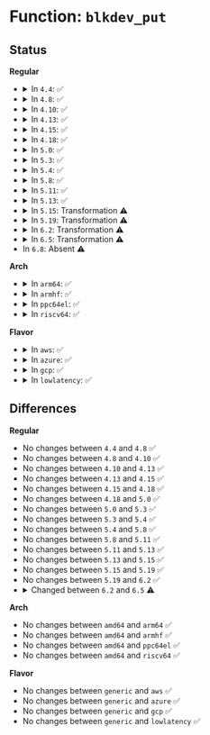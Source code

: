 # Function: <code>blkdev_put</code>

## Status
<b>Regular</b>
<ul>
<li>
<details>
<summary>In <code>4.4</code>: ✅</summary>

```c
void blkdev_put(struct block_device *bdev, fmode_t mode);
```

**Collision:** Unique Global

**Inline:** No

**Transformation:** False

**Instances:**

```
In fs/block_dev.c (ffffffff81248cc0)
Location: fs/block_dev.c:1577
Inline: False
Direct callers:
  - kernel/power/swap.c:swsusp_check
  - kernel/power/swap.c:swsusp_write
  - mm/swapfile.c:SyS_swapoff
  - mm/swapfile.c:SyS_swapon
  - fs/super.c:kill_block_super
  - fs/super.c:mount_bdev
  - fs/super.c:mount_bdev
  - fs/block_dev.c:blkdev_close
  - fs/block_dev.c:blkdev_get_by_path
  - fs/ext4/super.c:ext4_put_super
  - fs/ext4/super.c:ext4_load_journal
  - fs/ext4/super.c:ext4_fill_super
  - block/ioctl.c:blkdev_ioctl
  - block/genhd.c:add_disk
  - drivers/md/md.c:md_import_device
  - drivers/md/md.c:export_rdev
  - drivers/md/dm.c:dm_get_table_device
  - drivers/md/dm.c:dm_put_table_device
```
**Symbols:**

```
ffffffff81248cc0-ffffffff81248dcd: blkdev_put (STB_GLOBAL)
```
</details>
</li>
<li>
<details>
<summary>In <code>4.8</code>: ✅</summary>

```c
void blkdev_put(struct block_device *bdev, fmode_t mode);
```

**Collision:** Unique Global

**Inline:** No

**Transformation:** False

**Instances:**

```
In fs/block_dev.c (ffffffff81271290)
Location: fs/block_dev.c:1649
Inline: False
Direct callers:
  - kernel/power/swap.c:swsusp_check
  - kernel/power/swap.c:swsusp_write
  - mm/swapfile.c:SyS_swapon
  - mm/swapfile.c:SyS_swapoff
  - fs/super.c:kill_block_super
  - fs/super.c:mount_bdev
  - fs/super.c:mount_bdev
  - fs/block_dev.c:blkdev_close
  - fs/block_dev.c:blkdev_get_by_path
  - fs/ext4/super.c:ext4_fill_super
  - fs/ext4/super.c:ext4_fill_super
  - fs/ext4/super.c:ext4_put_super
  - block/ioctl.c:blkdev_ioctl
  - block/genhd.c:device_add_disk
  - drivers/md/md.c:md_import_device
  - drivers/md/md.c:export_rdev
  - drivers/md/dm.c:dm_put_table_device
  - drivers/md/dm.c:dm_get_table_device
```
**Symbols:**

```
ffffffff81271290-ffffffff8127139d: blkdev_put (STB_GLOBAL)
```
</details>
</li>
<li>
<details>
<summary>In <code>4.10</code>: ✅</summary>

```c
void blkdev_put(struct block_device *bdev, fmode_t mode);
```

**Collision:** Unique Global

**Inline:** No

**Transformation:** False

**Instances:**

```
In fs/block_dev.c (ffffffff81285000)
Location: fs/block_dev.c:1895
Inline: False
Direct callers:
  - kernel/power/swap.c:swsusp_check
  - kernel/power/swap.c:swsusp_write
  - mm/swapfile.c:SyS_swapon
  - mm/swapfile.c:SyS_swapoff
  - fs/super.c:kill_block_super
  - fs/super.c:mount_bdev
  - fs/super.c:mount_bdev
  - fs/block_dev.c:blkdev_close
  - fs/block_dev.c:blkdev_get_by_path
  - fs/ext4/super.c:ext4_fill_super
  - fs/ext4/super.c:ext4_fill_super
  - fs/ext4/super.c:ext4_put_super
  - block/ioctl.c:blkdev_ioctl
  - block/genhd.c:device_add_disk
  - drivers/md/md.c:md_import_device
  - drivers/md/md.c:export_rdev
  - drivers/md/dm.c:dm_put_table_device
  - drivers/md/dm.c:dm_get_table_device
```
**Symbols:**

```
ffffffff81285000-ffffffff8128510d: blkdev_put (STB_GLOBAL)
```
</details>
</li>
<li>
<details>
<summary>In <code>4.13</code>: ✅</summary>

```c
void blkdev_put(struct block_device *bdev, fmode_t mode);
```

**Collision:** Unique Global

**Inline:** No

**Transformation:** False

**Instances:**

```
In fs/block_dev.c (ffffffff81292370)
Location: fs/block_dev.c:1817
Inline: False
Direct callers:
  - kernel/power/swap.c:swsusp_check
  - kernel/power/swap.c:swsusp_check
  - kernel/power/swap.c:swsusp_write
  - mm/swapfile.c:SyS_swapon
  - mm/swapfile.c:SyS_swapoff
  - fs/super.c:kill_block_super
  - fs/super.c:mount_bdev
  - fs/super.c:mount_bdev
  - fs/block_dev.c:blkdev_close
  - fs/block_dev.c:blkdev_get_by_path
  - fs/ext4/super.c:ext4_fill_super
  - fs/ext4/super.c:ext4_fill_super
  - fs/ext4/super.c:ext4_put_super
  - block/ioctl.c:blkdev_ioctl
  - block/genhd.c:device_add_disk
  - drivers/md/md.c:md_import_device
  - drivers/md/md.c:export_rdev
  - drivers/md/dm.c:dm_put_table_device
  - drivers/md/dm.c:dm_get_table_device
```
**Symbols:**

```
ffffffff81292370-ffffffff8129243a: blkdev_put (STB_GLOBAL)
```
</details>
</li>
<li>
<details>
<summary>In <code>4.15</code>: ✅</summary>

```c
void blkdev_put(struct block_device *bdev, fmode_t mode);
```

**Collision:** Unique Global

**Inline:** No

**Transformation:** False

**Instances:**

```
In fs/block_dev.c (ffffffff812b5180)
Location: fs/block_dev.c:1810
Inline: False
Direct callers:
  - kernel/power/swap.c:swsusp_check
  - kernel/power/swap.c:swsusp_check
  - kernel/power/swap.c:swsusp_write
  - mm/swapfile.c:SYSC_swapon
  - mm/swapfile.c:SYSC_swapoff
  - fs/super.c:kill_block_super
  - fs/super.c:mount_bdev
  - fs/super.c:mount_bdev
  - fs/block_dev.c:blkdev_close
  - fs/block_dev.c:blkdev_get_by_path
  - fs/ext4/super.c:ext4_load_journal
  - fs/ext4/super.c:ext4_fill_super
  - fs/ext4/super.c:ext4_put_super
  - block/ioctl.c:blkdev_ioctl
  - block/genhd.c:device_add_disk
  - drivers/md/md.c:md_import_device
  - drivers/md/md.c:export_rdev
  - drivers/md/dm.c:dm_put_table_device
  - drivers/md/dm.c:dm_get_table_device
```
**Symbols:**

```
ffffffff812b5180-ffffffff812b524a: blkdev_put (STB_GLOBAL)
```
</details>
</li>
<li>
<details>
<summary>In <code>4.18</code>: ✅</summary>

```c
void blkdev_put(struct block_device *bdev, fmode_t mode);
```

**Collision:** Unique Global

**Inline:** No

**Transformation:** False

**Instances:**

```
In fs/block_dev.c (ffffffff812dd340)
Location: fs/block_dev.c:1831
Inline: False
Direct callers:
  - kernel/power/swap.c:swsusp_check
  - kernel/power/swap.c:swsusp_check
  - kernel/power/swap.c:swsusp_write
  - mm/swapfile.c:__do_sys_swapon
  - mm/swapfile.c:__do_sys_swapoff
  - fs/super.c:kill_block_super
  - fs/super.c:mount_bdev
  - fs/super.c:mount_bdev
  - fs/block_dev.c:blkdev_close
  - fs/block_dev.c:blkdev_get_by_path
  - fs/ext4/super.c:ext4_load_journal
  - fs/ext4/super.c:ext4_fill_super
  - fs/ext4/super.c:ext4_put_super
  - block/ioctl.c:blkdev_ioctl
  - block/genhd.c:__device_add_disk
  - drivers/md/md.c:md_import_device
  - drivers/md/md.c:export_rdev
  - drivers/md/dm.c:dm_put_table_device
  - drivers/md/dm.c:dm_get_table_device
```
**Symbols:**

```
ffffffff812dd340-ffffffff812dd40a: blkdev_put (STB_GLOBAL)
```
</details>
</li>
<li>
<details>
<summary>In <code>5.0</code>: ✅</summary>

```c
void blkdev_put(struct block_device *bdev, fmode_t mode);
```

**Collision:** Unique Global

**Inline:** No

**Transformation:** False

**Instances:**

```
In fs/block_dev.c (ffffffff812f2920)
Location: fs/block_dev.c:1864
Inline: False
Direct callers:
  - kernel/power/swap.c:swsusp_check
  - kernel/power/swap.c:swsusp_check
  - kernel/power/swap.c:swsusp_write
  - mm/swapfile.c:__do_sys_swapon
  - mm/swapfile.c:__do_sys_swapoff
  - fs/super.c:kill_block_super
  - fs/super.c:mount_bdev
  - fs/super.c:mount_bdev
  - fs/block_dev.c:blkdev_close
  - fs/block_dev.c:blkdev_get_by_path
  - fs/ext4/super.c:ext4_load_journal
  - fs/ext4/super.c:ext4_fill_super
  - fs/ext4/super.c:ext4_put_super
  - block/ioctl.c:blkdev_ioctl
  - block/genhd.c:__device_add_disk
  - drivers/md/md.c:md_import_device
  - drivers/md/md.c:export_rdev
  - drivers/md/dm.c:dm_put_table_device
  - drivers/md/dm.c:dm_get_table_device
```
**Symbols:**

```
ffffffff812f2920-ffffffff812f29ea: blkdev_put (STB_GLOBAL)
```
</details>
</li>
<li>
<details>
<summary>In <code>5.3</code>: ✅</summary>

```c
void blkdev_put(struct block_device *bdev, fmode_t mode);
```

**Collision:** Unique Global

**Inline:** No

**Transformation:** False

**Instances:**

```
In fs/block_dev.c (ffffffff81314240)
Location: fs/block_dev.c:1904
Inline: False
Direct callers:
  - kernel/power/swap.c:swsusp_check
  - kernel/power/swap.c:swsusp_check
  - kernel/power/swap.c:swsusp_write
  - mm/swapfile.c:__do_sys_swapon
  - mm/swapfile.c:__do_sys_swapoff
  - fs/super.c:kill_block_super
  - fs/super.c:mount_bdev
  - fs/super.c:mount_bdev
  - fs/block_dev.c:blkdev_close
  - fs/block_dev.c:blkdev_get_by_path
  - fs/ext4/super.c:ext4_get_dev_journal
  - fs/ext4/super.c:ext4_fill_super
  - fs/ext4/super.c:ext4_put_super
  - block/ioctl.c:blkdev_ioctl
  - block/genhd.c:__device_add_disk
  - drivers/md/md.c:md_import_device
  - drivers/md/md.c:export_rdev
  - drivers/md/dm.c:dm_put_table_device
  - drivers/md/dm.c:dm_get_table_device
```
**Symbols:**

```
ffffffff81314240-ffffffff8131431d: blkdev_put (STB_GLOBAL)
```
</details>
</li>
<li>
<details>
<summary>In <code>5.4</code>: ✅</summary>

```c
void blkdev_put(struct block_device *bdev, fmode_t mode);
```

**Collision:** Unique Global

**Inline:** No

**Transformation:** False

**Instances:**

```
In fs/block_dev.c (ffffffff81326bf0)
Location: fs/block_dev.c:1888
Inline: False
Direct callers:
  - kernel/power/swap.c:swsusp_check
  - kernel/power/swap.c:swsusp_check
  - kernel/power/swap.c:swsusp_write
  - mm/swapfile.c:__do_sys_swapon
  - mm/swapfile.c:__do_sys_swapoff
  - fs/super.c:kill_block_super
  - fs/super.c:mount_bdev
  - fs/super.c:mount_bdev
  - fs/super.c:get_tree_bdev
  - fs/super.c:get_tree_bdev
  - fs/super.c:get_tree_bdev
  - fs/super.c:get_tree_bdev
  - fs/block_dev.c:blkdev_close
  - fs/block_dev.c:blkdev_get_by_path
  - fs/ext4/super.c:ext4_get_dev_journal
  - fs/ext4/super.c:ext4_fill_super
  - fs/ext4/super.c:ext4_put_super
  - block/ioctl.c:blkdev_ioctl
  - block/genhd.c:__device_add_disk
  - drivers/md/md.c:md_import_device
  - drivers/md/md.c:export_rdev
  - drivers/md/dm.c:dm_put_table_device
  - drivers/md/dm.c:dm_get_table_device
```
**Symbols:**

```
ffffffff81326bf0-ffffffff81326ccd: blkdev_put (STB_GLOBAL)
```
</details>
</li>
<li>
<details>
<summary>In <code>5.8</code>: ✅</summary>

```c
void blkdev_put(struct block_device *bdev, fmode_t mode);
```

**Collision:** Unique Global

**Inline:** No

**Transformation:** False

**Instances:**

```
In fs/block_dev.c (ffffffff81360fe0)
Location: fs/block_dev.c:1919
Inline: False
Direct callers:
  - kernel/power/swap.c:swsusp_check
  - kernel/power/swap.c:swsusp_check
  - kernel/power/swap.c:swsusp_write
  - kernel/power/swap.c:get_swap_writer
  - mm/swapfile.c:__do_sys_swapon
  - mm/swapfile.c:__do_sys_swapoff
  - fs/super.c:kill_block_super
  - fs/super.c:mount_bdev
  - fs/super.c:mount_bdev
  - fs/super.c:get_tree_bdev
  - fs/super.c:get_tree_bdev
  - fs/super.c:get_tree_bdev
  - fs/super.c:get_tree_bdev
  - fs/block_dev.c:blkdev_close
  - fs/block_dev.c:blkdev_get_by_path
  - fs/ext4/super.c:ext4_get_dev_journal
  - fs/ext4/super.c:ext4_fill_super
  - fs/ext4/super.c:ext4_put_super
  - block/ioctl.c:blkdev_bszset
  - block/genhd.c:register_disk
  - drivers/md/md.c:md_import_device
  - drivers/md/md.c:export_rdev
  - drivers/md/dm.c:dm_put_table_device
  - drivers/md/dm.c:dm_get_table_device
```
**Symbols:**

```
ffffffff81360fe0-ffffffff813610bd: blkdev_put (STB_GLOBAL)
```
</details>
</li>
<li>
<details>
<summary>In <code>5.11</code>: ✅</summary>

```c
void blkdev_put(struct block_device *bdev, fmode_t mode);
```

**Collision:** Unique Global

**Inline:** No

**Transformation:** False

**Instances:**

```
In fs/block_dev.c (ffffffff8136df50)
Location: fs/block_dev.c:1596
Inline: False
Direct callers:
  - kernel/power/swap.c:swsusp_check
  - kernel/power/swap.c:swsusp_check
  - kernel/power/swap.c:swsusp_write
  - kernel/power/swap.c:swsusp_swap_check
  - mm/swapfile.c:__do_sys_swapon
  - mm/swapfile.c:__do_sys_swapoff
  - fs/super.c:kill_block_super
  - fs/super.c:mount_bdev
  - fs/super.c:mount_bdev
  - fs/super.c:get_tree_bdev
  - fs/super.c:get_tree_bdev
  - fs/super.c:get_tree_bdev
  - fs/super.c:get_tree_bdev
  - fs/block_dev.c:blkdev_close
  - fs/block_dev.c:blkdev_get_by_path
  - fs/ext4/super.c:ext4_get_dev_journal
  - fs/ext4/super.c:ext4_fill_super
  - fs/ext4/super.c:ext4_put_super
  - block/ioctl.c:blkdev_common_ioctl
  - block/ioctl.c:blkdev_bszset
  - block/genhd.c:register_disk
  - drivers/md/md.c:md_import_device
  - drivers/md/md.c:export_rdev
  - drivers/md/md-autodetect.c:md_setup_drive
  - drivers/md/dm.c:dm_put_table_device
  - drivers/md/dm.c:dm_get_table_device
```
**Symbols:**

```
ffffffff8136df50-ffffffff8136e087: blkdev_put (STB_GLOBAL)
```
</details>
</li>
<li>
<details>
<summary>In <code>5.13</code>: ✅</summary>

```c
void blkdev_put(struct block_device *bdev, fmode_t mode);
```

**Collision:** Unique Global

**Inline:** No

**Transformation:** False

**Instances:**

```
In fs/block_dev.c (ffffffff81374910)
Location: fs/block_dev.c:1593
Inline: False
Direct callers:
  - kernel/power/swap.c:swsusp_check
  - kernel/power/swap.c:swsusp_check
  - kernel/power/swap.c:swsusp_write
  - mm/swapfile.c:__do_sys_swapon
  - mm/swapfile.c:__do_sys_swapoff
  - fs/super.c:kill_block_super
  - fs/super.c:mount_bdev
  - fs/super.c:mount_bdev
  - fs/super.c:get_tree_bdev
  - fs/super.c:get_tree_bdev
  - fs/super.c:get_tree_bdev
  - fs/super.c:get_tree_bdev
  - fs/block_dev.c:blkdev_close
  - fs/block_dev.c:blkdev_get_by_path
  - fs/ext4/super.c:ext4_get_dev_journal
  - fs/ext4/super.c:ext4_fill_super
  - fs/ext4/super.c:ext4_put_super
  - block/ioctl.c:blkdev_common_ioctl
  - block/ioctl.c:blkdev_bszset
  - block/genhd.c:register_disk
  - drivers/md/md.c:md_import_device
  - drivers/md/md.c:export_rdev
  - drivers/md/md-autodetect.c:md_setup_drive
  - drivers/md/dm.c:dm_put_table_device
  - drivers/md/dm.c:dm_get_table_device
```
**Symbols:**

```
ffffffff81374910-ffffffff81374a47: blkdev_put (STB_GLOBAL)
```
</details>
</li>
<li>
<details>
<summary>In <code>5.15</code>: Transformation ⚠️</summary>

```c
void blkdev_put(struct block_device *bdev, fmode_t mode);
```

**Collision:** Unique Global

**Inline:** No

**Transformation:** True

**Instances:**

```
In block/bdev.c (0)
Location: block/bdev.c:897
Inline: False
Direct callers:
  - kernel/power/swap.c:swsusp_check
  - kernel/power/swap.c:swsusp_check
  - kernel/power/swap.c:swsusp_write
  - kernel/power/swap.c:swsusp_write
  - mm/swapfile.c:__do_sys_swapon
  - mm/swapfile.c:__do_sys_swapoff
  - fs/super.c:kill_block_super
  - fs/super.c:mount_bdev
  - fs/super.c:mount_bdev
  - fs/super.c:get_tree_bdev
  - fs/super.c:get_tree_bdev
  - fs/super.c:get_tree_bdev
  - fs/super.c:get_tree_bdev
  - fs/ext4/super.c:ext4_get_dev_journal
  - fs/ext4/super.c:ext4_fill_super
  - fs/ext4/super.c:ext4_put_super
  - block/bdev.c:blkdev_get_by_path
  - block/fops.c:blkdev_close
  - block/ioctl.c:blkdev_common_ioctl
  - block/ioctl.c:blkdev_bszset
  - block/genhd.c:device_add_disk
  - drivers/md/md.c:md_import_device
  - drivers/md/md.c:export_rdev
  - drivers/md/md-autodetect.c:md_setup_drive
  - drivers/md/dm.c:dm_put_table_device
  - drivers/md/dm.c:dm_get_table_device
```
**Symbols:**

```
ffffffff81cd7ea2-ffffffff81cd7eb7: blkdev_put.cold (STB_LOCAL)
ffffffff815c4600-ffffffff815c480b: blkdev_put (STB_GLOBAL)
```
</details>
</li>
<li>
<details>
<summary>In <code>5.19</code>: Transformation ⚠️</summary>

```c
void blkdev_put(struct block_device *bdev, fmode_t mode);
```

**Collision:** Unique Global

**Inline:** No

**Transformation:** True

**Instances:**

```
In block/bdev.c (0)
Location: block/bdev.c:898
Inline: False
Direct callers:
  - kernel/power/swap.c:swsusp_check
  - kernel/power/swap.c:swsusp_write
  - kernel/power/swap.c:swsusp_write
  - mm/swapfile.c:__do_sys_swapon
  - mm/swapfile.c:__do_sys_swapoff
  - fs/super.c:kill_block_super
  - fs/super.c:mount_bdev
  - fs/super.c:mount_bdev
  - fs/super.c:get_tree_bdev
  - fs/super.c:get_tree_bdev
  - fs/super.c:get_tree_bdev
  - fs/super.c:get_tree_bdev
  - fs/ext4/super.c:ext4_get_dev_journal
  - fs/ext4/super.c:__ext4_fill_super
  - fs/ext4/super.c:ext4_put_super
  - block/bdev.c:blkdev_get_by_path
  - block/fops.c:blkdev_close
  - block/ioctl.c:blkdev_bszset
  - block/genhd.c:disk_scan_partitions
  - drivers/md/md.c:md_import_device
  - drivers/md/md.c:export_rdev
  - drivers/md/md-autodetect.c:md_setup_drive
  - drivers/md/dm.c:dm_put_table_device
  - drivers/md/dm.c:dm_get_table_device
```
**Symbols:**

```
ffffffff81e8b224-ffffffff81e8b239: blkdev_put.cold (STB_LOCAL)
ffffffff8166ed10-ffffffff8166eeef: blkdev_put (STB_GLOBAL)
```
</details>
</li>
<li>
<details>
<summary>In <code>6.2</code>: Transformation ⚠️</summary>

```c
void blkdev_put(struct block_device *bdev, fmode_t mode);
```

**Collision:** Unique Global

**Inline:** No

**Transformation:** True

**Instances:**

```
In block/bdev.c (0)
Location: block/bdev.c:897
Inline: False
Direct callers:
  - kernel/power/swap.c:swsusp_check
  - kernel/power/swap.c:swsusp_write
  - mm/swapfile.c:__do_sys_swapon
  - mm/swapfile.c:__do_sys_swapoff
  - fs/super.c:kill_block_super
  - fs/super.c:mount_bdev
  - fs/super.c:mount_bdev
  - fs/super.c:get_tree_bdev
  - fs/super.c:get_tree_bdev
  - fs/super.c:get_tree_bdev
  - fs/super.c:get_tree_bdev
  - fs/ext4/super.c:ext4_get_dev_journal
  - fs/ext4/super.c:__ext4_fill_super
  - fs/ext4/super.c:ext4_put_super
  - block/bdev.c:blkdev_get_by_path
  - block/fops.c:blkdev_close
  - block/ioctl.c:blkdev_bszset
  - block/genhd.c:disk_scan_partitions
  - drivers/md/md.c:md_import_device
  - drivers/md/md.c:export_rdev
  - drivers/md/dm.c:dm_put_table_device
  - drivers/md/dm.c:dm_get_table_device
```
**Symbols:**

```
ffffffff82075a6c-ffffffff82075a81: blkdev_put.cold (STB_LOCAL)
ffffffff81729fe0-ffffffff8172a1c2: blkdev_put (STB_GLOBAL)
```
</details>
</li>
<li>
<details>
<summary>In <code>6.5</code>: Transformation ⚠️</summary>

```c
void blkdev_put(struct block_device *bdev, void *holder);
```

**Collision:** Unique Global

**Inline:** No

**Transformation:** True

**Instances:**

```
In block/bdev.c (0)
Location: block/bdev.c:887
Inline: False
Direct callers:
  - kernel/power/swap.c:swsusp_check
  - kernel/power/swap.c:swsusp_write
  - mm/swapfile.c:__do_sys_swapon
  - mm/swapfile.c:__do_sys_swapoff
  - fs/super.c:kill_block_super
  - fs/super.c:mount_bdev
  - fs/super.c:mount_bdev
  - fs/super.c:get_tree_bdev
  - fs/super.c:get_tree_bdev
  - fs/super.c:get_tree_bdev
  - fs/super.c:get_tree_bdev
  - fs/ext4/super.c:ext4_get_dev_journal
  - fs/ext4/super.c:__ext4_fill_super
  - fs/ext4/super.c:ext4_put_super
  - block/bdev.c:blkdev_get_by_path
  - block/fops.c:blkdev_release
  - block/ioctl.c:blkdev_bszset
  - block/genhd.c:disk_scan_partitions
  - drivers/md/md.c:md_import_device
  - drivers/md/md.c:export_rdev
  - drivers/md/dm.c:dm_put_table_device
  - drivers/md/dm.c:dm_get_table_device
```
**Symbols:**

```
ffffffff820f5864-ffffffff820f5879: blkdev_put.cold (STB_LOCAL)
ffffffff81766340-ffffffff81766517: blkdev_put (STB_GLOBAL)
```
</details>
</li>
<li>
In <code>6.8</code>: Absent ⚠️
</li>
</ul>
<b>Arch</b>
<ul>
<li>
<details>
<summary>In <code>arm64</code>: ✅</summary>

```c
void blkdev_put(struct block_device *bdev, fmode_t mode);
```

**Collision:** Unique Global

**Inline:** No

**Transformation:** False

**Instances:**

```
In fs/block_dev.c (ffff8000103e1aa8)
Location: fs/block_dev.c:1888
Inline: False
Direct callers:
  - mm/swapfile.c:__do_sys_swapon
  - mm/swapfile.c:__do_sys_swapoff
  - fs/super.c:kill_block_super
  - fs/super.c:kill_block_super
  - fs/super.c:mount_bdev
  - fs/super.c:mount_bdev
  - fs/super.c:get_tree_bdev
  - fs/super.c:get_tree_bdev
  - fs/super.c:get_tree_bdev
  - fs/super.c:get_tree_bdev
  - fs/block_dev.c:blkdev_close
  - fs/block_dev.c:blkdev_get_by_path
  - fs/ext4/super.c:ext4_get_dev_journal
  - fs/ext4/super.c:ext4_fill_super
  - fs/ext4/super.c:ext4_put_super
  - block/ioctl.c:blkdev_ioctl
  - block/genhd.c:__device_add_disk
  - drivers/md/md.c:md_import_device
  - drivers/md/md.c:export_rdev
  - drivers/md/dm.c:dm_put_table_device
  - drivers/md/dm.c:dm_get_table_device
```
**Symbols:**

```
ffff8000103e1aa8-ffff8000103e1bd8: blkdev_put (STB_GLOBAL)
```
</details>
</li>
<li>
<details>
<summary>In <code>armhf</code>: ✅</summary>

```c
void blkdev_put(struct block_device *bdev, fmode_t mode);
```

**Collision:** Unique Global

**Inline:** No

**Transformation:** False

**Instances:**

```
In fs/block_dev.c (c05b8cf8)
Location: fs/block_dev.c:1888
Inline: False
Direct callers:
  - kernel/power/swap.c:swsusp_check
  - kernel/power/swap.c:swsusp_check
  - kernel/power/swap.c:swsusp_write
  - mm/swapfile.c:__do_sys_swapon
  - mm/swapfile.c:__do_sys_swapoff
  - fs/super.c:kill_block_super
  - fs/super.c:mount_bdev
  - fs/super.c:mount_bdev
  - fs/super.c:get_tree_bdev
  - fs/super.c:get_tree_bdev
  - fs/super.c:get_tree_bdev
  - fs/super.c:get_tree_bdev
  - fs/block_dev.c:blkdev_close
  - fs/block_dev.c:blkdev_get_by_path
  - fs/ext4/super.c:ext4_get_dev_journal
  - fs/ext4/super.c:ext4_fill_super
  - fs/ext4/super.c:ext4_put_super
  - block/ioctl.c:blkdev_ioctl
  - block/genhd.c:__device_add_disk
  - drivers/md/md.c:md_import_device
  - drivers/md/md.c:export_rdev
  - drivers/md/dm.c:dm_put_table_device
  - drivers/md/dm.c:dm_get_table_device
```
**Symbols:**

```
c05b8cf8-c05b8e54: blkdev_put (STB_GLOBAL)
```
</details>
</li>
<li>
<details>
<summary>In <code>ppc64el</code>: ✅</summary>

```c
void blkdev_put(struct block_device *bdev, fmode_t mode);
```

**Collision:** Unique Global

**Inline:** No

**Transformation:** False

**Instances:**

```
In fs/block_dev.c (c0000000004e58f0)
Location: fs/block_dev.c:1888
Inline: False
Direct callers:
  - mm/swapfile.c:__do_sys_swapon
  - mm/swapfile.c:__do_sys_swapoff
  - fs/super.c:kill_block_super
  - fs/super.c:kill_block_super
  - fs/super.c:mount_bdev
  - fs/super.c:mount_bdev
  - fs/super.c:get_tree_bdev
  - fs/super.c:get_tree_bdev
  - fs/super.c:get_tree_bdev
  - fs/super.c:get_tree_bdev
  - fs/block_dev.c:blkdev_close
  - fs/block_dev.c:blkdev_get_by_path
  - fs/ext4/super.c:ext4_get_dev_journal
  - fs/ext4/super.c:ext4_fill_super
  - fs/ext4/super.c:ext4_put_super
  - block/ioctl.c:blkdev_ioctl
  - block/genhd.c:__device_add_disk
  - drivers/md/md.c:md_import_device
  - drivers/md/md.c:export_rdev
  - drivers/md/dm.c:dm_put_table_device
  - drivers/md/dm.c:dm_get_table_device
```
**Symbols:**

```
c0000000004e58f0-c0000000004e5b18: blkdev_put (STB_GLOBAL)
```
</details>
</li>
<li>
<details>
<summary>In <code>riscv64</code>: ✅</summary>

```c
void blkdev_put(struct block_device *bdev, fmode_t mode);
```

**Collision:** Unique Global

**Inline:** No

**Transformation:** False

**Instances:**

```
In fs/block_dev.c (ffffffe000297fb4)
Location: fs/block_dev.c:1888
Inline: False
Direct callers:
  - mm/swapfile.c:__do_sys_swapon
  - mm/swapfile.c:__do_sys_swapoff
  - fs/super.c:kill_block_super
  - fs/super.c:mount_bdev
  - fs/super.c:mount_bdev
  - fs/super.c:get_tree_bdev
  - fs/super.c:get_tree_bdev
  - fs/super.c:get_tree_bdev
  - fs/super.c:get_tree_bdev
  - fs/block_dev.c:blkdev_close
  - fs/block_dev.c:blkdev_get_by_path
  - fs/ext4/super.c:ext4_get_dev_journal
  - fs/ext4/super.c:ext4_fill_super
  - fs/ext4/super.c:ext4_put_super
  - block/ioctl.c:blkdev_ioctl
  - block/genhd.c:__device_add_disk
  - drivers/md/md.c:md_import_device
  - drivers/md/md.c:export_rdev
  - drivers/md/dm.c:dm_put_table_device
  - drivers/md/dm.c:dm_get_table_device
```
**Symbols:**

```
ffffffe000297fb4-ffffffe0002980be: blkdev_put (STB_GLOBAL)
```
</details>
</li>
</ul>
<b>Flavor</b>
<ul>
<li>
<details>
<summary>In <code>aws</code>: ✅</summary>

```c
void blkdev_put(struct block_device *bdev, fmode_t mode);
```

**Collision:** Unique Global

**Inline:** No

**Transformation:** False

**Instances:**

```
In fs/block_dev.c (ffffffff8131f1d0)
Location: fs/block_dev.c:1888
Inline: False
Direct callers:
  - kernel/power/swap.c:swsusp_check
  - kernel/power/swap.c:swsusp_check
  - kernel/power/swap.c:swsusp_write
  - mm/swapfile.c:__do_sys_swapon
  - mm/swapfile.c:__do_sys_swapoff
  - fs/super.c:kill_block_super
  - fs/super.c:mount_bdev
  - fs/super.c:mount_bdev
  - fs/super.c:get_tree_bdev
  - fs/super.c:get_tree_bdev
  - fs/super.c:get_tree_bdev
  - fs/super.c:get_tree_bdev
  - fs/block_dev.c:blkdev_close
  - fs/block_dev.c:blkdev_get_by_path
  - fs/ext4/super.c:ext4_get_dev_journal
  - fs/ext4/super.c:ext4_fill_super
  - fs/ext4/super.c:ext4_put_super
  - block/ioctl.c:blkdev_ioctl
  - block/genhd.c:__device_add_disk
  - drivers/md/md.c:md_import_device
  - drivers/md/md.c:export_rdev
  - drivers/md/dm.c:dm_put_table_device
  - drivers/md/dm.c:dm_get_table_device
```
**Symbols:**

```
ffffffff8131f1d0-ffffffff8131f2ad: blkdev_put (STB_GLOBAL)
```
</details>
</li>
<li>
<details>
<summary>In <code>azure</code>: ✅</summary>

```c
void blkdev_put(struct block_device *bdev, fmode_t mode);
```

**Collision:** Unique Global

**Inline:** No

**Transformation:** False

**Instances:**

```
In fs/block_dev.c (ffffffff8130fd70)
Location: fs/block_dev.c:1888
Inline: False
Direct callers:
  - kernel/power/swap.c:swsusp_check
  - kernel/power/swap.c:swsusp_check
  - kernel/power/swap.c:swsusp_write
  - mm/swapfile.c:__do_sys_swapon
  - mm/swapfile.c:__do_sys_swapoff
  - fs/super.c:kill_block_super
  - fs/super.c:mount_bdev
  - fs/super.c:mount_bdev
  - fs/super.c:get_tree_bdev
  - fs/super.c:get_tree_bdev
  - fs/super.c:get_tree_bdev
  - fs/super.c:get_tree_bdev
  - fs/block_dev.c:blkdev_close
  - fs/block_dev.c:blkdev_get_by_path
  - fs/ext4/super.c:ext4_get_dev_journal
  - fs/ext4/super.c:ext4_fill_super
  - fs/ext4/super.c:ext4_put_super
  - block/ioctl.c:blkdev_ioctl
  - block/genhd.c:__device_add_disk
  - drivers/md/md.c:md_import_device
  - drivers/md/md.c:export_rdev
  - drivers/md/dm.c:dm_put_table_device
  - drivers/md/dm.c:dm_get_table_device
```
**Symbols:**

```
ffffffff8130fd70-ffffffff8130fe4d: blkdev_put (STB_GLOBAL)
```
</details>
</li>
<li>
<details>
<summary>In <code>gcp</code>: ✅</summary>

```c
void blkdev_put(struct block_device *bdev, fmode_t mode);
```

**Collision:** Unique Global

**Inline:** No

**Transformation:** False

**Instances:**

```
In fs/block_dev.c (ffffffff8131cca0)
Location: fs/block_dev.c:1888
Inline: False
Direct callers:
  - kernel/power/swap.c:swsusp_check
  - kernel/power/swap.c:swsusp_check
  - kernel/power/swap.c:swsusp_write
  - mm/swapfile.c:__do_sys_swapon
  - mm/swapfile.c:__do_sys_swapoff
  - fs/super.c:kill_block_super
  - fs/super.c:mount_bdev
  - fs/super.c:mount_bdev
  - fs/super.c:get_tree_bdev
  - fs/super.c:get_tree_bdev
  - fs/super.c:get_tree_bdev
  - fs/super.c:get_tree_bdev
  - fs/block_dev.c:blkdev_close
  - fs/block_dev.c:blkdev_get_by_path
  - fs/ext4/super.c:ext4_get_dev_journal
  - fs/ext4/super.c:ext4_fill_super
  - fs/ext4/super.c:ext4_put_super
  - block/ioctl.c:blkdev_ioctl
  - block/genhd.c:__device_add_disk
  - drivers/md/md.c:md_import_device
  - drivers/md/md.c:export_rdev
  - drivers/md/dm.c:dm_put_table_device
  - drivers/md/dm.c:dm_get_table_device
```
**Symbols:**

```
ffffffff8131cca0-ffffffff8131cd7d: blkdev_put (STB_GLOBAL)
```
</details>
</li>
<li>
<details>
<summary>In <code>lowlatency</code>: ✅</summary>

```c
void blkdev_put(struct block_device *bdev, fmode_t mode);
```

**Collision:** Unique Global

**Inline:** No

**Transformation:** False

**Instances:**

```
In fs/block_dev.c (ffffffff8132deb0)
Location: fs/block_dev.c:1888
Inline: False
Direct callers:
  - kernel/power/swap.c:swsusp_check
  - kernel/power/swap.c:swsusp_check
  - kernel/power/swap.c:swsusp_write
  - mm/swapfile.c:__do_sys_swapon
  - mm/swapfile.c:__do_sys_swapoff
  - fs/super.c:kill_block_super
  - fs/super.c:mount_bdev
  - fs/super.c:mount_bdev
  - fs/super.c:get_tree_bdev
  - fs/super.c:get_tree_bdev
  - fs/super.c:get_tree_bdev
  - fs/super.c:get_tree_bdev
  - fs/block_dev.c:blkdev_close
  - fs/block_dev.c:blkdev_get_by_path
  - fs/ext4/super.c:ext4_get_dev_journal
  - fs/ext4/super.c:ext4_fill_super
  - fs/ext4/super.c:ext4_put_super
  - block/ioctl.c:blkdev_ioctl
  - block/genhd.c:__device_add_disk
  - drivers/md/md.c:md_import_device
  - drivers/md/md.c:export_rdev
  - drivers/md/dm.c:dm_put_table_device
  - drivers/md/dm.c:dm_get_table_device
```
**Symbols:**

```
ffffffff8132deb0-ffffffff8132dfb5: blkdev_put (STB_GLOBAL)
```
</details>
</li>
</ul>

## Differences
<b>Regular</b>
<ul>
<li>
No changes between <code>4.4</code> and <code>4.8</code> ✅
</li>
<li>
No changes between <code>4.8</code> and <code>4.10</code> ✅
</li>
<li>
No changes between <code>4.10</code> and <code>4.13</code> ✅
</li>
<li>
No changes between <code>4.13</code> and <code>4.15</code> ✅
</li>
<li>
No changes between <code>4.15</code> and <code>4.18</code> ✅
</li>
<li>
No changes between <code>4.18</code> and <code>5.0</code> ✅
</li>
<li>
No changes between <code>5.0</code> and <code>5.3</code> ✅
</li>
<li>
No changes between <code>5.3</code> and <code>5.4</code> ✅
</li>
<li>
No changes between <code>5.4</code> and <code>5.8</code> ✅
</li>
<li>
No changes between <code>5.8</code> and <code>5.11</code> ✅
</li>
<li>
No changes between <code>5.11</code> and <code>5.13</code> ✅
</li>
<li>
No changes between <code>5.13</code> and <code>5.15</code> ✅
</li>
<li>
No changes between <code>5.15</code> and <code>5.19</code> ✅
</li>
<li>
No changes between <code>5.19</code> and <code>6.2</code> ✅
</li>
<li>
<details>
<summary>Changed between <code>6.2</code> and <code>6.5</code> ⚠️</summary>
<ul>
<li>
<b>Param added. </b>
<code>void *holder</code>
</li>
<li>
<b>Param removed. </b>
<code>fmode_t mode</code>
</li>
</ul>
</details>
</li>
</ul>
<b>Arch</b>
<ul>
<li>
No changes between <code>amd64</code> and <code>arm64</code> ✅
</li>
<li>
No changes between <code>amd64</code> and <code>armhf</code> ✅
</li>
<li>
No changes between <code>amd64</code> and <code>ppc64el</code> ✅
</li>
<li>
No changes between <code>amd64</code> and <code>riscv64</code> ✅
</li>
</ul>
<b>Flavor</b>
<ul>
<li>
No changes between <code>generic</code> and <code>aws</code> ✅
</li>
<li>
No changes between <code>generic</code> and <code>azure</code> ✅
</li>
<li>
No changes between <code>generic</code> and <code>gcp</code> ✅
</li>
<li>
No changes between <code>generic</code> and <code>lowlatency</code> ✅
</li>
</ul>
